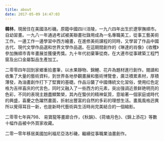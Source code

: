 ```yaml
---
title: about
date: 2017-05-09 14:47:03
---
```


**韓林**，現居住在美國洛杉磯。原籍中國四川涪陵，一九六四年出生於遼寧撫順市。自幼習畫。一九八一年通過考試被美聯畫社錄用成為一名專職美工，從事工藝美術工作。一邊工作一邊學習中西方繪畫，在進修美術課程的同時，又學習了作品中國古代、現代文學作品選和世界文學作品選。在這期間創作的《琳達的肖像》《收穫》參加撫順市青年畫展並獲優秀獎。九十年代初棄筆從商，在大連市從事建築工程門窗及出口金屬製品生產加工。

二零零四年回到家鄉重拾畫筆，以水果靜物、錦鯉、花卉為題材進行創作。閱讀和收集了大量的藝術資料，到世界各地參觀畫展和藝術博覽會，廣泛積累素材，厚積薄發，為油畫創作打下了堅實的基礎。作品沿襲了中國傳統文化習俗，使用红色定格为吉祥喜庆的代言色，同时又融入了一些西方的元素，突出强调近景鲜艳明亮的色彩，不同的表現主題盡顯繁榮，其內在蟄伏的精神氣質，意喻著一個家庭或時代的興盛，喜慶之色躍然畫面，折射出豐富的自然的多彩的理想生活。畫風風格迥異所以覺得耳目一新，也是新時代藝術與生活時尚完美結合的一個縮影。

二零零七年與798、 易寶龍等畫廊合作，《秋韻》、《荷塘月色》、《錦上添花》等數十幅作品被中外買家收藏。

二零一零年移居美國加利福尼亞洛杉磯，繼續從事職業油畫創作。
